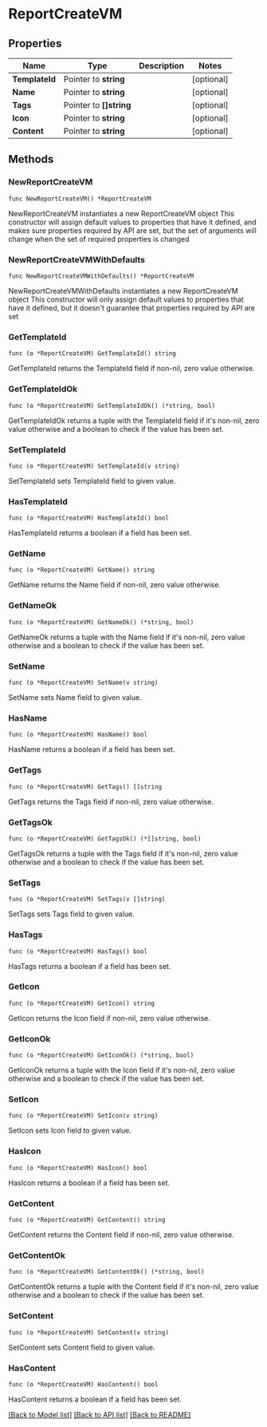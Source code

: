 # ReportCreateVM

## Properties

Name | Type | Description | Notes
------------ | ------------- | ------------- | -------------
**TemplateId** | Pointer to **string** |  | [optional] 
**Name** | Pointer to **string** |  | [optional] 
**Tags** | Pointer to **[]string** |  | [optional] 
**Icon** | Pointer to **string** |  | [optional] 
**Content** | Pointer to **string** |  | [optional] 

## Methods

### NewReportCreateVM

`func NewReportCreateVM() *ReportCreateVM`

NewReportCreateVM instantiates a new ReportCreateVM object
This constructor will assign default values to properties that have it defined,
and makes sure properties required by API are set, but the set of arguments
will change when the set of required properties is changed

### NewReportCreateVMWithDefaults

`func NewReportCreateVMWithDefaults() *ReportCreateVM`

NewReportCreateVMWithDefaults instantiates a new ReportCreateVM object
This constructor will only assign default values to properties that have it defined,
but it doesn't guarantee that properties required by API are set

### GetTemplateId

`func (o *ReportCreateVM) GetTemplateId() string`

GetTemplateId returns the TemplateId field if non-nil, zero value otherwise.

### GetTemplateIdOk

`func (o *ReportCreateVM) GetTemplateIdOk() (*string, bool)`

GetTemplateIdOk returns a tuple with the TemplateId field if it's non-nil, zero value otherwise
and a boolean to check if the value has been set.

### SetTemplateId

`func (o *ReportCreateVM) SetTemplateId(v string)`

SetTemplateId sets TemplateId field to given value.

### HasTemplateId

`func (o *ReportCreateVM) HasTemplateId() bool`

HasTemplateId returns a boolean if a field has been set.

### GetName

`func (o *ReportCreateVM) GetName() string`

GetName returns the Name field if non-nil, zero value otherwise.

### GetNameOk

`func (o *ReportCreateVM) GetNameOk() (*string, bool)`

GetNameOk returns a tuple with the Name field if it's non-nil, zero value otherwise
and a boolean to check if the value has been set.

### SetName

`func (o *ReportCreateVM) SetName(v string)`

SetName sets Name field to given value.

### HasName

`func (o *ReportCreateVM) HasName() bool`

HasName returns a boolean if a field has been set.

### GetTags

`func (o *ReportCreateVM) GetTags() []string`

GetTags returns the Tags field if non-nil, zero value otherwise.

### GetTagsOk

`func (o *ReportCreateVM) GetTagsOk() (*[]string, bool)`

GetTagsOk returns a tuple with the Tags field if it's non-nil, zero value otherwise
and a boolean to check if the value has been set.

### SetTags

`func (o *ReportCreateVM) SetTags(v []string)`

SetTags sets Tags field to given value.

### HasTags

`func (o *ReportCreateVM) HasTags() bool`

HasTags returns a boolean if a field has been set.

### GetIcon

`func (o *ReportCreateVM) GetIcon() string`

GetIcon returns the Icon field if non-nil, zero value otherwise.

### GetIconOk

`func (o *ReportCreateVM) GetIconOk() (*string, bool)`

GetIconOk returns a tuple with the Icon field if it's non-nil, zero value otherwise
and a boolean to check if the value has been set.

### SetIcon

`func (o *ReportCreateVM) SetIcon(v string)`

SetIcon sets Icon field to given value.

### HasIcon

`func (o *ReportCreateVM) HasIcon() bool`

HasIcon returns a boolean if a field has been set.

### GetContent

`func (o *ReportCreateVM) GetContent() string`

GetContent returns the Content field if non-nil, zero value otherwise.

### GetContentOk

`func (o *ReportCreateVM) GetContentOk() (*string, bool)`

GetContentOk returns a tuple with the Content field if it's non-nil, zero value otherwise
and a boolean to check if the value has been set.

### SetContent

`func (o *ReportCreateVM) SetContent(v string)`

SetContent sets Content field to given value.

### HasContent

`func (o *ReportCreateVM) HasContent() bool`

HasContent returns a boolean if a field has been set.


[[Back to Model list]](../README.md#documentation-for-models) [[Back to API list]](../README.md#documentation-for-api-endpoints) [[Back to README]](../README.md)


